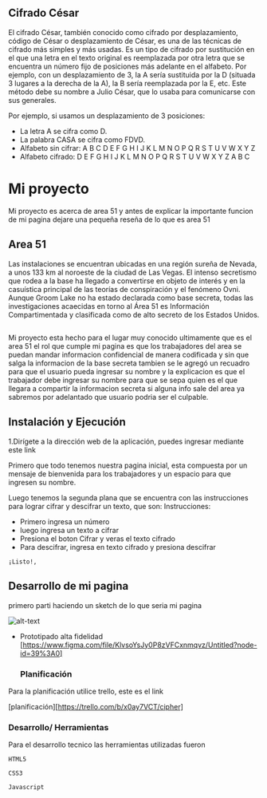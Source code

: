 ## Cifrado César
El cifrado César, también conocido como cifrado por desplazamiento, código de César o desplazamiento de César, es una de las técnicas de cifrado más simples y más usadas. Es un tipo de cifrado por sustitución en el que una letra en el texto original es reemplazada por otra letra que se encuentra un número fijo de posiciones más adelante en el alfabeto. Por ejemplo, con un desplazamiento de 3, la A sería sustituida por la D (situada 3 lugares a la derecha de la A), la B sería reemplazada por la E, etc. Este método debe su nombre a Julio César, que lo usaba para comunicarse con sus generales.

Por ejemplo, si usamos un desplazamiento de 3 posiciones:

- La letra A se cifra como D.
- La palabra CASA se cifra como FDVD.
- Alfabeto sin cifrar: A B C D E F G H I J K L M N O P Q R S T U V W X Y Z
- Alfabeto cifrado: D E F G H I J K L M N O P Q R S T U V W X Y Z A B C

# Mi proyecto
Mi proyecto es acerca de area 51 y antes de explicar la importante funcion de mi pagina dejare una pequeña reseña de lo que es area 51
## Area 51
Las instalaciones se encuentran ubicadas en una región sureña de Nevada, a unos 133 km al noroeste de la ciudad de Las Vegas. 
El intenso secretismo que rodea a la base ha llegado a convertirse en objeto de interés y en la casuística principal de las teorías de conspiración y el fenómeno Ovni. Aunque Groom Lake no ha estado declarada como base secreta, todas las investigaciones acaecidas en torno al Área 51 es Información Compartimentada y clasificada como de alto secreto de los Estados Unidos.

## 
Mi proyecto esta hecho para el lugar muy conocido ultimamente que es el area 51 el rol que cumple mi pagina es que los trabajadores del area se puedan mandar informacion confidencial de manera codificada y sin que salga la informacion de la base secreta tambien se le agregó un recuadro para que el usuario pueda ingresar su nombre y la explicacion es que el trabajador debe ingresar su nombre para que se sepa quien es el que llegara a compartir la informacion secreta si alguna info sale del area ya sabremos por adelantado que usuario podria ser el culpable.

## Instalación y Ejecución

1.Dirígete a la dirección web de la aplicación, puedes ingresar mediante este link

 Primero que todo tenemos nuestra pagina inicial, esta compuesta por un mensaje de bienvenida para los trabajadores y un espacio para que ingresen su nombre.

 Luego tenemos la segunda plana que se encuentra con las instrucciones para lograr cifrar y descifrar un texto, que son:
Instrucciones: 
* Primero ingresa un número 
 * luego ingresa un texto a cifrar
  * Presiona el boton Cifrar y veras el texto cifrado
  *  Para descifrar, ingresa en texto cifrado y presiona descifrar



 

    ¡Listo!, 

## Desarrollo de mi pagina

primero parti haciendo un sketch de lo que seria mi pagina 

![alt-text](https://i.ibb.co/bBfsXcH/Whats-App-Image-2019-08-25-at-7-41-13-PM.jpg)

* Prototipado alta fidelidad [https://www.figma.com/file/KlvsoYsJy0P8zVFCxnmqvz/Untitled?node-id=39%3A0]



   ### Planificación

Para la planificación utilice trello, este es el link

[planificación][https://trello.com/b/x0ay7VCT/cipher]

### Desarrollo/ Herramientas

Para el desarrollo tecnico las herramientas utilizadas fueron

    HTML5

    CSS3

    Javascript


